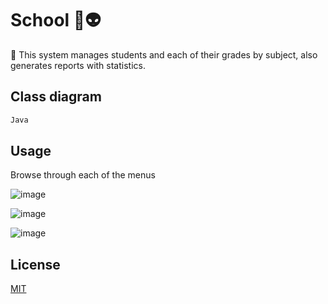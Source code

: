 # School 🚀👽️

🎉 This system manages students and each of their grades by subject, also generates reports with statistics.

## Class diagram


```bash
Java
```

## Usage
Browse through each of the menus

![image](https://user-images.githubusercontent.com/103908249/188288592-d263d4d2-db5f-4534-83d4-1c2b1f8f81b8.png)

![image](https://user-images.githubusercontent.com/103908249/188288645-9c31e862-a7dd-49c9-8f1f-7801a59646de.png)

![image](https://user-images.githubusercontent.com/103908249/188288682-f5d86c02-afd7-42ef-aaf8-4a5e4b242c84.png)


## License
[MIT](https://choosealicense.com/licenses/mit/)